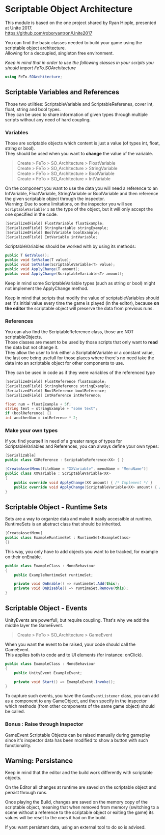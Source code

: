 # Scriptable Object Architecture

This module is based on the one project shared by Ryan Hipple, presented at Unite 2017.  
https://github.com/roboryantron/Unite2017

You can find the basic classes needed to build your game using the scriptable object architecture.  
Allowing for a decoupled, singleton free environment.

_Keep in mind that in order to use the following classes in your scripts you should import FeTo.SOArchitecture_

```c#
using FeTo.SOArchitecture;
```

## Scriptable Variables and References

Those two utilities: ScriptableVariable and ScriptableReferenes, cover int, float, string and bool types.  
They can be used to share information of given types through multiple scripts without any need of hard coupling.

### Variables

Those are scriptable objects which content is just a value (of types int, float, string or bool).  
They should be used when you want to **change** the value of the variable.

> Create > FeTo > SO_Architecture > FloatVariable  
> Create > FeTo > SO_Architecture > StringVariable  
> Create > FeTo > SO_Architecture > BoolVariable  
> Create > FeTo > SO_Architecture > IntVariable  

On the component you want to use the data you will need a reference to an IntVariable, FloatVariable, StringVariable or BoolVariable and then reference the given scriptable object through the inspector.  
Warning: Due to some limitations, on the inspector you will see `ScriptableVariable'1` as the type of the object, but it will only accept the one specified in the code.

``` c#
[SerializedField] FloatVariable floatExample;
[SerializedField] StringVariable stringExample;
[SerializedField] BoolVariable boolExample;
[SerializedField] IntVariable intVariable;
```

ScriptableVariables should be worked with by using its methods:

```C#
public T GetValue();
public void SetValue(T value);
public void SetValue(ScriptableVariable<T> value);
public void ApplyChange(T amount);
public void ApplyChange(ScriptableVariable<T> amount);
```

Keep in mind some ScriptableVariable types (such as string or bool) might not implement the ApplyChange method.

Keep in mind that scripts that modify the value of scriptableVariables should set it's initial value every time the game is played (in the editor), because **on the editor** the scriptable object will preserve the data from previous runs.

### References

You can also find the ScriptableReference class, those are NOT scriptableObjects.  
Those classes are meant to be used by those scripts that only want to **read** the data but not change it.  
They allow the user to link either a ScriptableVariable or a constant value, the last one being usefull for those places where there's no need take the data into an scriptable object for other components to use.

They can be used in code as if they were variables of the referenced type

``` c#
[SerializedField] FloatReference floatExample;
[SerializedField] StringReference stringExample;
[SerializedField] BoolReference boolReference;
[SerializedField] IntReference intReference;

float num = floatExample + 5f;
string text = stringExample + "some text";
if (boolReference) {}
int anotherNum = intReferece * 2;
```

### Make your own types

If you find yourself in need of a greater range of types for ScriptableVariables and References, you can always define your own types:

```C#
[Serializable]
public class XXReference : ScriptableReference<XX> { }
```

```C#
[CreateAssetMenu(fileName = "XXVariable", menuName = "MenuName")]
public class XXVariable : ScriptableVariable<XX>
{
    public override void ApplyChange(XX amount) { /* Implement */ }
    public override void ApplyChange(ScriptableVariable<XX> amount) { /* Implement */ }
}
```

## Scriptable Object - Runtime Sets

Sets are a way to organize data and make it easily accessible at runtime.  
RuntimeSets is an abstract class that should be inherited.

``` c#
[CreateAssetMenu]
public class ExampleRuntimeSet : RuntimeSet<ExampleClass>
{}
```

This way, you only have to add objects you want to be tracked, for example on their onEnable.

``` c#
public class ExampleClass : MonoBehaviour
{
    public ExampleRuntimeSet runtimeSet;

    private void OnEnable() => runtimeSet.Add(this);
    private void OnDisable() => runtimeSet.Remove(this);
}
```

## Scriptable Object - Events

UnityEvents are powerfull, but require coupling. That's why we add the middle layer the GameEvent.

> Create > FeTo > SO_Architecture > GameEvent  

When you want the event to be raised, your code should call the GameEvent.  
This applies both to code and to UI elements (for instance: onClick).

``` c#
public class ExampleClass : MonoBehaviour
{
    public UnityEvent ExampleEvent;

    private void Start() => ExampleEvent.Invoke();
}
```

To capture such events, you have the `GameEventListener` class, you can add as a component to any GameObject, and then specify in the inspector which methods (from other components of the same game object) should be called.

### Bonus : Raise through Inspector

GameEvent Scriptable Objects can be raised manually during gameplay since it's inspector data has been modified to show a button with such functionality.

## Warning: Persistance
Keep in mind that the editor and the build work differently with scriptable objects.

On the Editor all changes at runtime are saved on the scriptable object and persist through runs.

Once playing the Build, changes are saved on the memory copy of the scriptable object, meaning that when removed from memory (switching to a scene without a reference to the scriptable object or exiting the game) its values will be reset to the ones it had on the build.

If you want persistent data, using an external tool to do so is advised.
